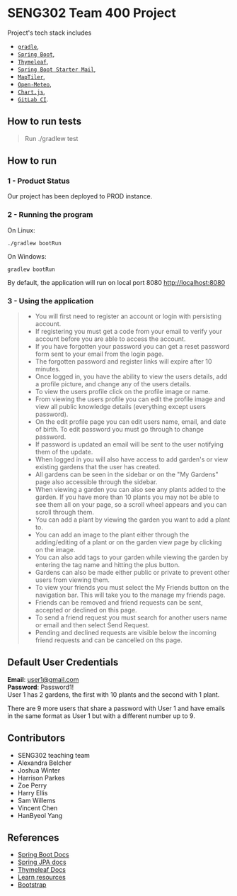# SENG302 Team 400 Project

Project's tech stack includes

- [`gradle`](https://gradle.org/),
- [`Spring Boot`](https://spring.io/),
- [`Thymeleaf`](https://www.thymeleaf.org/),
- [`Spring Boot Starter Mail`](https://docs.spring.io/spring-boot/reference/io/email.html),
- [`MapTiler`](https://www.maptiler.com/cloud/geocoding/),
- [`Open-Meteo`](https://open-meteo.com/),
- [`Chart.js`](https://www.chartjs.org/),
- [`GitLab CI`](https://about.gitlab.com/).

## How to run tests

> Run ./gradlew test

## How to run

### 1 - Product Status

Our project has been deployed to PROD instance.

### 2 - Running the program
On Linux:
```
./gradlew bootRun
```

On Windows:
```
gradlew bootRun
```

By default, the application will run on local port 8080 [http://localhost:8080](http://localhost:8080)

### 3 - Using the application

> - You will first need to register an account or login with persisting account.
> - If registering you must get a code from your email to verify your account before you are able to access the account.
> - If you have forgotten your password you can get a reset password form sent to your email from the login page.
> - The forgotten password and register links will expire after 10 minutes.
> - Once logged in, you have the ability to view the users details, add a profile picture, and change any of the users details.
> - To view the users profile click on the profile image or name. 
> - From viewing the users profile you can edit the profile image and view all public knowledge details (everything except users password).
> - On the edit profile page you can edit users name, email, and date of birth. To edit password you must go through to change password.
> - If password is updated an email will be sent to the user notifying them of the update.
> - When logged in you will also have access to add garden's or view existing gardens that the user has created.
> - All gardens can be seen in the sidebar or on the "My Gardens" page also accessible through the sidebar.
> - When viewing a garden you can also see any plants added to the garden. If you have more than 10 plants you may not be able to see them all on your page, so a scroll wheel appears and you can scroll through them.
> - You can add a plant by viewing the garden you want to add a plant to.
> - You can add an image to the plant either through the adding/editing of a plant or on the garden view page by clicking on the image.
> - You can also add tags to your garden while viewing the garden by entering the tag name and hitting the plus button.
> - Gardens can also be made either public or private to prevent other users from viewing them.
> - To view your friends you must select the My Friends button on the navigation bar. This will take you to the manage
    my friends page.
> - Friends can be removed and friend requests can be sent, accepted or declined on this page.
> - To send a friend request you must search for another users name or email and then select Send Request.
> - Pending and declined requests are visible below the incoming friend requests and can be cancelled on ths page.

## Default User Credentials
__Email__: user1@gmail.com \
__Password__: Password1!\
User 1 has 2 gardens, the first with 10 plants and the second with 1 plant.

There are 9 more users that share a password with User 1 and have emails in the same format as User 1 but with a
different number up to 9.

## Contributors

- SENG302 teaching team
- Alexandra Belcher
- Joshua Winter
- Harrison Parkes
- Zoe Perry
- Harry Ellis
- Sam Willems
- Vincent Chen 
- HanByeol Yang

## References

- [Spring Boot Docs](https://docs.spring.io/spring-boot/docs/current/reference/htmlsingle/)
- [Spring JPA docs](https://docs.spring.io/spring-data/jpa/docs/current/reference/html/)
- [Thymeleaf Docs](https://www.thymeleaf.org/documentation.html)
- [Learn resources](https://learn.canterbury.ac.nz/course/view.php?id=17797&section=8)
- [Bootstrap](https://getbootstrap.com/docs/5.3/getting-started/introduction/)
